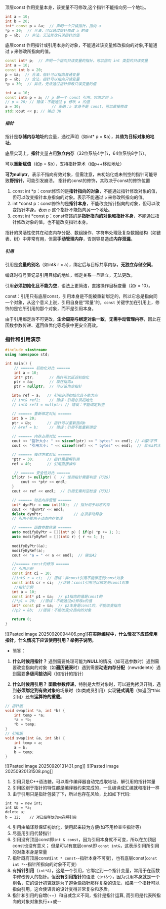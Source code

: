 顶层const 作用变量本身，该变量不可修改,这个指针不能指向另一个地址。
```cpp
int a = 10;
int b = 20;
int* const p = &a;  // 声明一个只读指针，指向 a
*p = 30;  // 合法，可以通过指针修改 a 的值
p = &b;  // 非法，无法修改只读指针的值
```
底层const 作用指针或引用本身的对象，不能通过该变量修改指向的对象,不能通过 `p` 来修改所指向的值。
```cpp
const int* p;  // 声明一个指向只读变量的指针，可以指向 int 类型的只读变量
int a = 10;
const int b = 20;
p = &a;  // 合法，指针可以指向普通变量
p = &b;  // 合法，指针可以指向只读变量
*p = 30;  // 非法，无法通过指针修改只读变量的值
```

```cpp
int a = 10;
const int& p = a; // p 是一个 const 引用，它绑定到 a
// p = 20; // 错误：不能通过 p 修改 a 的值
a = 30;              // 正确：a 本身不是 const，可以直接修改
std::cout << p; // 输出 30
```
##### 指针

指针是**存储内存地址**的变量，通过声明（如int* p = &a），其**值为目标对象的地址**。

底层实现上，**指针**变量占用**独立内存**（32位系统4字节，64位系统8字节）。

可以**重新赋值**（如p = &b），支持指针算术（如p++移动地址）

**可为nullptr**，表示不指向有效对象，但需注意，未初始化或未判空的指针可能导致**野指针**，可能引发崩溃。
指针的const的修饰，其取决于const的修饰位置

1. const int *p：const修饰的是**指针指向的对象**，不能通过指针修改对象的值，但可以改变指针本身指向的对象。表示不能通过 `p` 来修改所指向的值。
2. int *const p：const修饰的是**指针本身**，不能改变指针指向的对象，但可以改变指针本身。表示 `p` 这个指针不能指向另一个地址。
3. const int *const p：const修饰的是**指针指向的对象和指针本身**，不能通过指针修改对象的值，也不能改变指针本身。

指针的灵活性使其在动态内存分配、数组操作、字符串处理及复杂数据结构（如链表、树）中非常有用，但需**手动管理内存**，否则容易造成**内存泄漏**。

##### 引用

引用是**变量的别名**（如int& r = a），绑定后与目标共享内存，**无独立存储空间**。

编译时符号表记录引用目标的地址，绑定关系一旦建立，无法更改。

引用**必须初始化且不能为空**，语法上更简洁，直接操作目标变量（如r = 10）。

const：引用只有底层const，引用本身是不能被重新绑定的，所以它总是指向同一个对象，从这个意义上说，引用自身是“常量”的。`const` 关键字加在引用上，修饰的是它所引用的那个对象，而不是引用本身。

由于引用绑定后不可更改，**生命周期与绑定对象一致**，**无需手动管理内存**，因此在函数参数传递、返回值优化等场景中更安全高效。

### 指针和引用演示

```cpp
#include <iostream>
using namespace std;

int main() {
    // ====== 初始化对比 ======
    int a = 10;
    int* ptr;       // 指针可以延迟初始化
    ptr = &a;       // 现在指向a
    ptr = nullptr;  // 可以设为空指针

   int& ref = a;   // 引用必须初始化且不能为空
   // int& ref2;    // 错误：引用必须初始化
   // int& ref3 = nullptr; // 错误：不能绑定到空

   // ====== 重新绑定对比 ======
   int b = 20;
   ptr = &b;       // 指针可以重新指向b
   // &ref = b;     // 错误：引用不能重新绑定

   // ====== 内存占用对比 ======
   cout << "指针大小: " << sizeof(ptr) << " bytes" << endl; // 4或8字节
   cout << "引用大小: " << sizeof(ref) << " bytes" << endl;  // 显示a的大小

   // ====== 操作方式对比 ======
   *ptr = 30;      // 指针需要解引用
   ref = 40;       // 引用直接操作

    // ====== 安全性对比 ======
   if(ptr != nullptr) {  // 使用指针需要判空（行29）
       cout << *ptr << endl;
   }
   cout << ref << endl;  // 引用无需判空检查（行32）

   // ====== 动态内存管理 ======
   int* dynPtr = new int(50);  // 指针用于动态内存
   cout << *dynPtr << endl;
   delete dynPtr;              // 必须手动释放
   // 引用不能用于动态内存管理

   // ====== 函数参数传递 ======
   auto modifyByPtr = [](int* p) { if(p) *p += 1; };
   auto modifyByRef = [](int& r) { r += 1; };
   
   modifyByPtr(&a);
   modifyByRef(a);
   cout << "a = " << a << endl;  // 输出42

   //====== const的修饰 ======
   // 引用示例    
   const int ci = 10;  
   //int& r = ci;  // 错误：非const引用不能绑定到const对象
   const int& cr = ci;  //正确：const引用可以绑定到const对象
    //指针示例
   int a = 10;
   const int* p1 = &a;  // p1指向的值是const的
   //*p1 = 20;  //错误：不能通过p1修改a的值
   int* const p2 = &a;  // p2本身是const的，不能改变指向
   //p2 = &b;  //错误：不能改变p2指向的对象

   return 0;
}

```
![[Pasted image 20250920094406.png]]**在实际编程中，什么情况下应该使用指针，什么情况下应该使用引用？举例子说明。**

- 简答：

1. **什么时候用指针？** 遇到需要处理可能为**NULL**的情况（如可选参数时）遇到需要改变指向的对象（如**遍历链表**时）遇到需要**动态内存分配**（new/delete）遇到需要**多级间接访问**（如指针的指针）
    
2. **什么时候用引用？** **函数参数传递**，特别是大型对象时，可以避免拷贝开销，遇到**必须绑定到有效对象**的场景时（如类成员引用）实现**链式调用**（如返回*this引用）还有**运算符的重载**。
```cpp
// 指针版
void swap(int *a, int *b) {
    int temp = *a;
    *a = *b;
    *b = temp;
}
// 引用版
void swap(int &a, int &b) {
    int temp = a;
    a = b;
    b = temp;
}
```
![[Pasted image 20250920131431.png]]
![[Pasted image 20250920131508.png]]
1. 引用只是C++语法糖，可以看作编译器自动完成取地址、解引用的指针常量
2. 引用区别于指针的特性都是编译器约束完成的，一旦编译成汇编就和指针一样
3. 由于引用只是指针包装了下，所以也存在风险，比如如下代码:

```
int *a = new int;
int &b = *a;
delete a;
b = 12;    // 对已经释放的内存解引用
```

4. 引用由编译器保证初始化，使用起来较为方便(如不用检查空指针等)
5. 尽量用引用代替指针
6. 引用没有顶层const即`int & const`，因为引用本身就不可变，所以在加顶层const也没有意义； 但是可以有底层const即 `const int&`，这表示引用所引用的对象本身是常量
7. 指针既有顶层const(`int * const`--指针本身不可变)，也有底层const(`const int *`--指针所指向的对象不可变)
8. 有**指针引用**（`int*&`），这是一个引用，它绑定到一个指针变量，常用于在函数中修改传入的指针。但**没有引用指针**的语法（`int&*`），因为引用本身就是一个别名，它的设计初衷就是为了避免像指针那样复杂的语法，如果一个指针可以指向引用，这会使语言的设计变得非常复杂和矛盾。
9. 指针和引用的自增(++）和自减含义不同，指针是指针运算, 而引用是代表所指向的对象对象执行++或--
